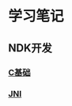 # 学习笔记

## NDK开发
### [C基础](https://github.com/wxmylife/Accumulation_Of_Harvest/blob/master/C.md)
### [JNI](https://github.com/wxmylife/Accumulation_Of_Harvest/blob/master/JIN.md)


